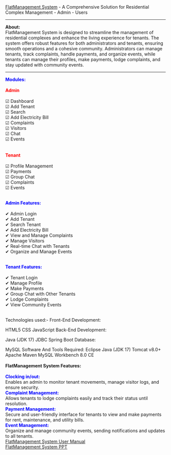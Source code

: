 <!DOCTYPE html>
<html lang="en">
<head>
    <meta charset="UTF-8">
    <meta name="viewport" content="width=device-width, initial-scale=1.0">
    <title>FlatManagement System</title>
</head>
<body>
    <a href="" target="_blank">FlatManagement System</a> 
    - A Comprehensive Solution for Residential Complex Management
    - Admin
    - Users 
<hr>
<strong>About:</strong><br>
FlatManagement System is designed to streamline the management of residential complexes and enhance the living experience for tenants. The system offers robust features for both administrators and tenants, ensuring smooth operations and a cohesive community. Administrators can manage tenants, track complaints, handle payments, and organize events, while tenants can manage their profiles, make payments, lodge complaints, and stay updated with community events.
<hr>
<span style="color:blue"><strong>Modules:</strong></span><br> <br>
<span style="color:red"><strong>Admin</strong></span><br> <br>
<span>☑</span> Dashboard<br>
<span>☑</span> Add Tenant<br>
<span>☑</span> Search<br>
<span>☑</span> Add Electricity Bill<br>
<span>☑</span> Complaints<br>
<span>☑</span> Visitors<br>
<span>☑</span> Chat<br>
<span>☑</span> Events<br> <br>
<br>
<span style="color:red"><strong>Tenant</strong></span><br> <br>
<span>☑</span> Profile Management<br>
<span>☑</span> Payments<br>
<span>☑</span> Group Chat<br>
<span>☑</span> Complaints<br>
<span>☑</span> Events<br> <br>

<span style="color:blue"><strong>Admin Features:</strong></span><br><br>
<span>✔</span> Admin Login<br>
<span>✔</span> Add Tenant<br>
<span>✔</span> Search Tenant<br>
<span>✔</span> Add Electricity Bill<br>
<span>✔</span> View and Manage Complaints<br>
<span>✔</span> Manage Visitors<br>
<span>✔</span> Real-time Chat with Tenants<br>
<span>✔</span> Organize and Manage Events<br> <br>

<span style="color:blue"><strong>Tenant Features:</strong></span><br> <br>
<span>✔</span> Tenant Login<br>
<span>✔</span> Manage Profile<br>
<span>✔</span> Make Payments<br>
<span>✔</span> Group Chat with Other Tenants<br>
<span>✔</span> Lodge Complaints<br>
<span>✔</span> View Community Events<br> <br>

Technologies used:-
Front-End Development:

HTML5
CSS
JavaScript
Back-End Development:

Java (JDK 17)
JDBC
Spring Boot
Database:

MySQL
Software And Tools Required:
Eclipse
Java (JDK 17)
Tomcat v8.0+
Apache Maven
MySQL Workbench 8.0 CE
<br>
<br>
<strong>FlatManagement System Features:</strong> <br> <br>
<span style="color:blue"><strong>Clocking in/out:</strong></span><br>
Enables an admin to monitor tenant movements, manage visitor logs, and ensure security.
<br>
<span style="color:blue"><strong>Complaint Management:</strong></span><br>
Allows tenants to lodge complaints easily and track their status until resolution.
<br>
<span style="color:blue"><strong>Payment Management:</strong></span><br>
Secure and user-friendly interface for tenants to view and make payments for rent, maintenance, and utility bills.
<br>
<span style="color:blue"><strong>Event Management:</strong></span><br>
Organize and manage community events, sending notifications and updates to all tenants.
<br>
<a href="https://docs.google.com/document/d/1hXMZPamW0rlTI1zNgeQqfEBGkl33EXbfEaFWaYBZ_UM/edit?usp=sharing">FlatManagement System User Manual</a><br>
<a href="https://docs.google.com/presentation/d/1QON9TVj8j_rCrIRO0vFREHJ-epjPGcCE/edit?usp=sharing&ouid=108020917509383443842&rtpof=true&sd=true">FlatManagement System PPT</a>

</body>
</html>
